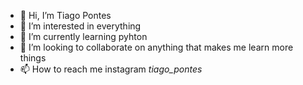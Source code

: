 - 👋 Hi, I’m Tiago Pontes
- 👀 I’m interested in everything
- 🌱 I’m currently learning pyhton
- 💞️ I’m looking to collaborate on anything that makes me learn more things
- 📫 How to reach me instagram _tiago_pontes_
